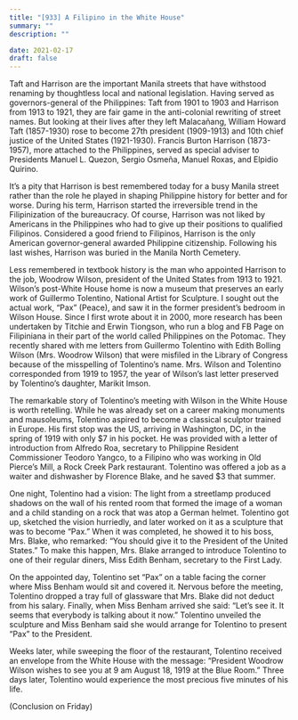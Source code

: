 ```yaml
---
title: "[933] A Filipino in the White House"
summary: ""
description: ""

date: 2021-02-17
draft: false
---
```



Taft and Harrison are the important Manila streets that have withstood renaming by thoughtless local and national legislation. Having served as governors-general of the Philippines: Taft from 1901 to 1903 and Harrison from 1913 to 1921, they are fair game in the anti-colonial rewriting of street names. But looking at their lives after they left Malacañang, William Howard Taft (1857-1930) rose to become 27th president (1909-1913) and 10th chief justice of the United States (1921-1930). Francis Burton Harrison (1873-1957), more attached to the Philippines, served as special adviser to Presidents Manuel L. Quezon, Sergio Osmeña, Manuel Roxas, and Elpidio Quirino.

It’s a pity that Harrison is best remembered today for a busy Manila street rather than the role he played in shaping Philippine history for better and for worse. During his term, Harrison started the irreversible trend in the Filipinization of the bureaucracy. Of course, Harrison was not liked by Americans in the Philippines who had to give up their positions to qualified Filipinos. Considered a good friend to Filipinos, Harrison is the only American governor-general awarded Philippine citizenship. Following his last wishes, Harrison was buried in the Manila North Cemetery.

Less remembered in textbook history is the man who appointed Harrison to the job, Woodrow Wilson, president of the United States from 1913 to 1921. Wilson’s post-White House home is now a museum that preserves an early work of Guillermo Tolentino, National Artist for Sculpture. I sought out the actual work, “Pax” (Peace), and saw it in the former president’s bedroom in Wilson House. Since I first wrote about it in 2000, more research has been undertaken by Titchie and Erwin Tiongson, who run a blog and FB Page on Filipiniana in their part of the world called Philippines on the Potomac. They recently shared with me letters from Guillermo Tolentino with Edith Bolling Wilson (Mrs. Woodrow Wilson) that were misfiled in the Library of Congress because of the misspelling of Tolentino’s name. Mrs. Wilson and Tolentino corresponded from 1919 to 1957, the year of Wilson’s last letter preserved by Tolentino’s daughter, Marikit Imson.

The remarkable story of Tolentino’s meeting with Wilson in the White House is worth retelling. While he was already set on a career making monuments and mausoleums, Tolentino aspired to become a classical sculptor trained in Europe. His first stop was the US, arriving in Washington, DC, in the spring of 1919 with only $7 in his pocket. He was provided with a letter of introduction from Alfredo Roa, secretary to Philippine Resident Commissioner Teodoro Yangco, to a Filipino who was working in Old Pierce’s Mill, a Rock Creek Park restaurant. Tolentino was offered a job as a waiter and dishwasher by Florence Blake, and he saved $3 that summer.

One night, Tolentino had a vision: The light from a streetlamp produced shadows on the wall of his rented room that formed the image of a woman and a child standing on a rock that was atop a German helmet. Tolentino got up, sketched the vision hurriedly, and later worked on it as a sculpture that was to become “Pax.” When it was completed, he showed it to his boss, Mrs. Blake, who remarked: “You should give it to the President of the United States.” To make this happen, Mrs. Blake arranged to introduce Tolentino to one of their regular diners, Miss Edith Benham, secretary to the First Lady.

On the appointed day, Tolentino set “Pax” on a table facing the corner where Miss Benham would sit and covered it. Nervous before the meeting, Tolentino dropped a tray full of glassware that Mrs. Blake did not deduct from his salary. Finally, when Miss Benham arrived she said: “Let’s see it. It seems that everybody is talking about it now.” Tolentino unveiled the sculpture and Miss Benham said she would arrange for Tolentino to present “Pax” to the President.

Weeks later, while sweeping the floor of the restaurant, Tolentino received an envelope from the White House with the message: “President Woodrow Wilson wishes to see you at 9 am August 18, 1919 at the Blue Room.” Three days later, Tolentino would experience the most precious five minutes of his life.

(Conclusion on Friday)
